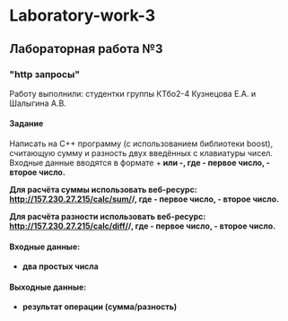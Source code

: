 # Laboratory-work-3
## Лабораторная работа №3 ##
### "http запросы" ###

Работу выполнили: студентки группы КТбо2-4 Кузнецова Е.А. и Шалыгина А.В.

#### Задание ####

Написать на С++ программу (с использованием библиотеки boost), считающую сумму и разность двух введённых с клавиатуры чисел. Входные данные вводятся в формате <a>+<b> или <a>-<b>, где <a> - первое число, <b> - второе число.
  
Для расчёта суммы использовать веб-ресурс:
http://157.230.27.215/calc/sum/<a>/<b>, где <a> - первое число, <b> - второе число.

Для расчёта разности использовать веб-ресурс:
http://157.230.27.215/calc/diff/<a>/<b>, где <a> - первое число, <b> - второе число.

#### Входные данные: ####
* два простых числа

#### Выходные данные: ####
* результат операции (сумма/разность)
